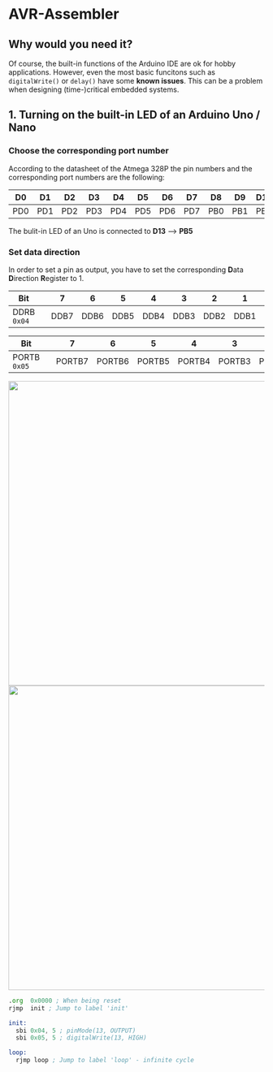 # AVR-Assembler
## Why would you need it?
Of course, the built-in functions of the Arduino IDE are ok for hobby applications. However, even the most basic funcitons such as `digitalWrite()` or `delay()` have some **known issues**. This can be a problem when designing (time-)critical embedded systems.
## 1. Turning on the built-in LED of an Arduino Uno / Nano

### Choose the corresponding port number

According to the datasheet of the Atmega 328P the pin numbers and the corresponding port numbers are the following:

| D0 | D1 | D2 | D3 | D4 | D5 | D6 | D7 | D8 | D9 | D10 | D11 | D12 | D13 |
| --- | --- | --- | --- | --- | --- | --- | --- | --- | --- | --- | --- | --- | --- |
| PD0 | PD1 | PD2 | PD3 | PD4 | PD5 | PD6 | PD7 | PB0 | PB1 | PB2 | PB3 | PB4 | **PB5** |

The bulit-in LED of an Uno is connected to **D13** --> **PB5**

### Set data direction
In order to set a pin as output, you have to set the corresponding **D**ata **D**irection **R**egister to 1.

| Bit || 7 | 6 | 5 | 4 | 3 | 2 | 1 | 0 |
| --- | --- | --- | --- | --- | --- | --- | --- | --- | --- |
| DDRB `0x04` || DDB7 | DDB6 | DDB5 | DDB4 | DDB3 | DDB2 | DDB1 | DDB0 |

| Bit || 7 | 6 | 5 | 4 | 3 | 2 | 1 | 0 |
| --- | --- | --- | --- | --- | --- | --- | --- | --- | --- |
| PORTB `0x05` || PORTB7 | PORTB6 | PORTB5 | PORTB4 | PORTB3 | PORTB2 | PORTB1 | PORTB0 |

<img src="https://user-images.githubusercontent.com/104489999/235291810-aaa8cb3b-6068-4e17-9a9f-f8b78f9b096a.png" width="600">

<img src="https://user-images.githubusercontent.com/104489999/235291737-7467ea2d-c61a-4b67-9c6f-5dc2c35a629e.PNG" width="600">

```asm
.org  0x0000 ; When being reset
rjmp  init ; Jump to label 'init'

init:
  sbi 0x04, 5 ; pinMode(13, OUTPUT)
  sbi 0x05, 5 ; digitalWrite(13, HIGH)

loop:
  rjmp loop ; Jump to label 'loop' - infinite cycle
```
